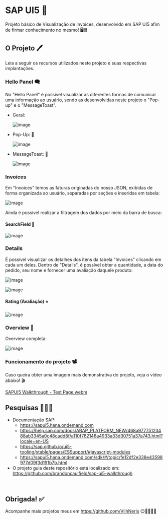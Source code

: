 # SAP UI5 🔵
Projeto básico de Visualização de Invoices, desenvolvido em SAP UI5 afim de firmar conhecimento no mesmo! 🖥🟦



## O Projeto 🖊
Leia a seguir os recursos utilizados neste projeto e suas respectivas implantações.



### Hello Panel 🗨

No "Hello Panel" é possível visualizar as diferentes formas de comunicar uma informação ao usuário, sendo as desenvolvidas neste projeto o "Pop-up" e o "MessageToast".

- Geral:

  ![image](https://user-images.githubusercontent.com/93789218/221628550-a788fbfa-2327-44b5-9ac3-03ea01358349.png)
  
- Pop-Up: 💬

  ![image](https://user-images.githubusercontent.com/93789218/221629510-a903a85b-6fc3-4608-ad1f-0ad7159dd5c8.png)

- MessageToast: 💬

  ![image](https://user-images.githubusercontent.com/93789218/221629592-963a33ed-c5e3-40b1-99c4-a632bcada287.png)


### Invoices
Em "Invoices" temos as faturas originadas do nosso JSON, exibidas de forma organizada ao usuário, separadas por seções e inseridas em tabela:

![image](https://user-images.githubusercontent.com/93789218/221633468-ab5bd6fa-0ea2-4ebb-ad49-caf251b4063b.png)

Ainda é possível realizar a filtragem dos dados por meio da barra de busca:

#### SearchField 🔎
  ![image](https://user-images.githubusercontent.com/93789218/221635221-2cd5cca3-23a5-462f-877a-f89d63ee28e5.png)

### Details
É possível visualizar os detalhes dos itens da tabela "Invoices" clicando em cada um deles. Dentro de "Details", é possível obter a quantidade, a data do pedido, seu nome e fornecer uma avaliação daquele produto:

![image](https://user-images.githubusercontent.com/93789218/221639505-c14ab534-fe34-4f6b-8fc6-7600d88f1c8d.png)

![image](https://user-images.githubusercontent.com/93789218/221639824-a8ecfa39-4f85-4efd-be73-84dc6f122dfb.png)

#### Rating (Avaliação) ⭐

![image](https://user-images.githubusercontent.com/93789218/221642087-d9f58445-1bfd-4a6a-aaed-9ab2e8a4af41.png)

### Overview 📌
Overview completa:

![image](https://user-images.githubusercontent.com/93789218/221628264-c4499050-66e0-4ef2-ab4d-7fc812249c62.png)

### Funcionamento do projeto 📽

Caso queira obter uma imagem mais demonstrativa do projeto, veja o vídeo abaixo! 🎬

[SAPUI5 Walkthrough - Test Page.webm](https://user-images.githubusercontent.com/93789218/221622134-edcb1246-ab8e-4948-82cc-4fad5b7f8333.webm)

## Pesquisas 🕵🏻‍♀️
- Documentação SAP:
  - https://sapui5.hana.ondemand.com
  - https://help.sap.com/docs/ABAP_PLATFORM_NEW/468a97775123488ab3345a0c48cadd8f/a110f762148a4933a33d30751a37a743.html?locale=en-US
  - https://sap.github.io/ui5-tooling/stable/pages/ESSupport/#javascript-modules
  - https://sapui5.hana.ondemand.com/sdk/#/topic/fe12df2e338e43598977d09f3d191b7b.html
- O projeto guia deste repositório está localizado em: https://github.com/brandoncaulfield/sap-ui5-walkthrough

<br>

## Obrigada! ✅
Acompanhe mais projetos meus em https://github.com/ViihNeris 😉💜👩🏻‍💻
